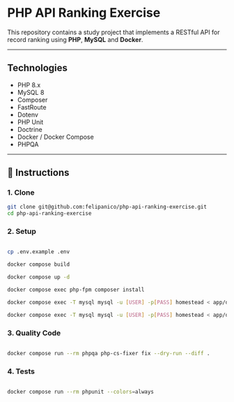 # PHP API Ranking Exercise

This repository contains a study project that implements a RESTful API for record ranking using **PHP**, **MySQL** and **Docker**.

---

## Technologies

- PHP 8.x  
- MySQL 8  
- Composer  
- FastRoute
- Dotenv
- PHP Unit
- Doctrine  
- Docker / Docker Compose  
- PHPQA  

---

## 🚀 Instructions

### 1. Clone

```bash
git clone git@github.com:felipanico/php-api-ranking-exercise.git
cd php-api-ranking-exercise

```

### 2. Setup

```bash

cp .env.example .env

docker compose build

docker compose up -d

docker compose exec php-fpm composer install

docker compose exec -T mysql mysql -u [USER] -p[PASS] homestead < app/db/schema.sql

docker compose exec -T mysql mysql -u [USER] -p[PASS] homestead < app/db/data.sql

```

### 3. Quality Code

```bash

docker compose run --rm phpqa php-cs-fixer fix --dry-run --diff .

```

### 4. Tests

```bash

docker compose run --rm phpunit --colors=always

```

